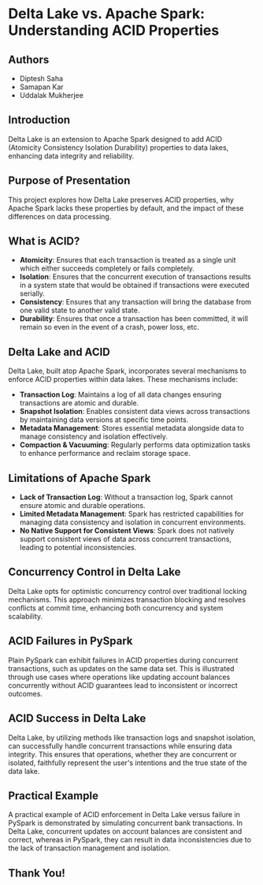 # Delta Lake vs. Apache Spark: Understanding ACID Properties

## Authors
- Diptesh Saha
- Samapan Kar
- Uddalak Mukherjee

## Introduction
Delta Lake is an extension to Apache Spark designed to add ACID (Atomicity Consistency Isolation Durability) properties to data lakes, enhancing data integrity and reliability.

## Purpose of Presentation
This project explores how Delta Lake preserves ACID properties, why Apache Spark lacks these properties by default, and the impact of these differences on data processing.

## What is ACID?
- **Atomicity**: Ensures that each transaction is treated as a single unit which either succeeds completely or fails completely.
- **Isolation**: Ensures that the concurrent execution of transactions results in a system state that would be obtained if transactions were executed serially.
- **Consistency**: Ensures that any transaction will bring the database from one valid state to another valid state.
- **Durability**: Ensures that once a transaction has been committed, it will remain so even in the event of a crash, power loss, etc.

## Delta Lake and ACID
Delta Lake, built atop Apache Spark, incorporates several mechanisms to enforce ACID properties within data lakes. These mechanisms include:
- **Transaction Log**: Maintains a log of all data changes ensuring transactions are atomic and durable.
- **Snapshot Isolation**: Enables consistent data views across transactions by maintaining data versions at specific time points.
- **Metadata Management**: Stores essential metadata alongside data to manage consistency and isolation effectively.
- **Compaction & Vacuuming**: Regularly performs data optimization tasks to enhance performance and reclaim storage space.

## Limitations of Apache Spark
- **Lack of Transaction Log**: Without a transaction log, Spark cannot ensure atomic and durable operations.
- **Limited Metadata Management**: Spark has restricted capabilities for managing data consistency and isolation in concurrent environments.
- **No Native Support for Consistent Views**: Spark does not natively support consistent views of data across concurrent transactions, leading to potential inconsistencies.

## Concurrency Control in Delta Lake
Delta Lake opts for optimistic concurrency control over traditional locking mechanisms. This approach minimizes transaction blocking and resolves conflicts at commit time, enhancing both concurrency and system scalability.

## ACID Failures in PySpark
Plain PySpark can exhibit failures in ACID properties during concurrent transactions, such as updates on the same data set. This is illustrated through use cases where operations like updating account balances concurrently without ACID guarantees lead to inconsistent or incorrect outcomes.

## ACID Success in Delta Lake
Delta Lake, by utilizing methods like transaction logs and snapshot isolation, can successfully handle concurrent transactions while ensuring data integrity. This ensures that operations, whether they are concurrent or isolated, faithfully represent the user's intentions and the true state of the data lake.

## Practical Example
A practical example of ACID enforcement in Delta Lake versus failure in PySpark is demonstrated by simulating concurrent bank transactions. In Delta Lake, concurrent updates on account balances are consistent and correct, whereas in PySpark, they can result in data inconsistencies due to the lack of transaction management and isolation.

## Thank You!
